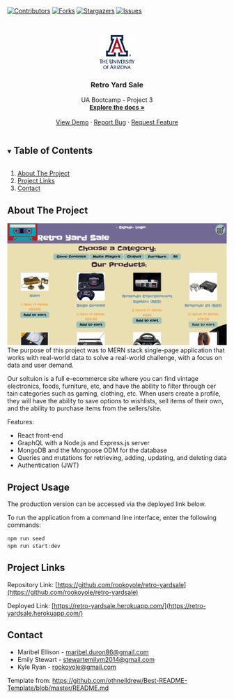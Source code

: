 <!--
*** Thanks for checking out the Best-README-Template. If you have a suggestion
*** that would make this better, please fork the repo and create a pull request
*** or simply open an issue with the tag "enhancement".
*** Thanks again! Now go create something AMAZING! :D
***
***
***
*** To avoid retyping too much info. Do a search and replace for the following:
*** github_username, repo_name, twitter_handle, email, project_title, project_description
-->



<!-- PROJECT SHIELDS -->
<!--
*** I'm using markdown "reference style" links for readability.
*** Reference links are enclosed in brackets [ ] instead of parentheses ( ).
*** See the bottom of this document for the declaration of the reference variables
*** for contributors-url, forks-url, etc. This is an optional, concise syntax you may use.
*** https://www.markdownguide.org/basic-syntax/#reference-style-links
-->
[![Contributors][contributors-shield]][contributors-url]
[![Forks][forks-shield]][forks-url]
[![Stargazers][stars-shield]][stars-url]
[![Issues][issues-shield]][issues-url]



<!-- PROJECT LOGO -->
<br />
<p align="center">
  <a href="https://github.com/rookoyole/retro-yardsale">
    <img src="./client/src/assets/images/Profile-Pic.png" alt="Logo" width="80" height="80">
  </a>

  <h3 align="center">Retro Yard Sale</h3>

  <p align="center">
    UA Bootcamp - Project 3
        <br />
        <a href="https://github.com/rookoyole/retro-yardsale"><strong>Explore the docs »</strong></a>
        <br />
        <br />
        <a href="https://github.com/rookoyole/retro-yardsale">View Demo</a>
        ·
        <a href="https://github.com/rookoyole/retro-yardsale/issues">Report Bug</a>
        ·
        <a href="https://github.com/rookoyole/retro-yardsale/issues">Request Feature</a>
  </p>
</p>



<!-- TABLE OF CONTENTS -->
<details open="open">
  <summary><h2 style="display: inline-block">Table of Contents</h2></summary>
  <ol>
    <li><a href="#about-the-project">About The Project</a></li>
    <li><a href="#project-links">Project Links</a></li>
    <li><a href="#contact">Contact</a></li>
  </ol>
</details>



<!-- ABOUT THE PROJECT -->
## About The Project

[![Product Name Screen Shot][product-screenshot]](client/src/assets/images/screenshot.png)
<br />
The purpose of this project was to MERN stack single-page application that works with real-world data to solve a real-world challenge, with a focus on data and user demand.

Our soltuion is a full e-ecommerce site where you can find vintage electronics, foods, furniture, etc, and have the ability to filter through cer tain categories such as gaming, clothing, etc. When users create a profile, they will have the ability to save options to wishlists, sell items of their own, and the ability to purchase items from the sellers/site.

Features:
* React front-end
* GraphQL with a Node.js and Express.js server
* MongoDB and the Mongoose ODM for the database
* Queries and mutations for retrieving, adding, updating, and deleting data
* Authentication (JWT)

<!-- PROJECT USAGE -->
## Project Usage

The production version can be accessed via the deployed link below.

To run the application from a command line interface, enter the following commands:
```js
npm run seed
npm run start:dev
```

<!-- PROJECT LINKS -->
## Project Links

Repository Link: [https://github.com/rookoyole/retro-yardsale](https://github.com/rookoyole/retro-yardsale)

Deployed Link: [https://retro-yardsale.herokuapp.com/](https://retro-yardsale.herokuapp.com/)

<!-- CONTACT -->
## Contact

* Maribel Ellison - maribel.duron86@gmail.com
* Emily Stewart - stewartemilym2014@gmail.com
* Kyle Ryan - rookoyole@gmail.com

Template from: https://github.com/othneildrew/Best-README-Template/blob/master/README.md

<!-- MARKDOWN LINKS & IMAGES -->
<!-- https://www.markdownguide.org/basic-syntax/#reference-style-links -->
[contributors-shield]: https://img.shields.io/github/contributors/rookoyole/retro-yardsale.svg?style=for-the-badge
[contributors-url]: https://github.com/rookoyole/retro-yardsale/graphs/contributors
[forks-shield]: https://img.shields.io/github/forks/rookoyole/retro-yardsale.svg?style=for-the-badge
[forks-url]: https://github.com/rookoyole/retro-yardsale/network/members
[stars-shield]: https://img.shields.io/github/stars/rookoyole/retro-yardsale.svg?style=for-the-badge
[stars-url]: https://github.com/rookoyole/retro-yardsale/stargazers
[issues-shield]: https://img.shields.io/github/issues/rookoyole/retro-yardsale.svg?style=for-the-badge
[issues-url]: https://github.com/rookoyole/retro-yardsale/issues
[product-screenshot]: client/src/assets/images/screenshot.png